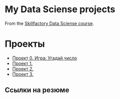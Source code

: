 # My Data Sciense projects
From the [Skillfactory Data Sciense course](https://skillfactory.ru/courses/data-science).

# Проекты

* [Проект 0. Игра: Угадай число](https://github.com/Legion1310/SF_DS/tree/main/project_0)
* [Проект 1.]()
* [Проект 2.]()
* [Проект 3.]()

## Ссылки на резюме